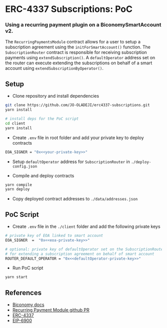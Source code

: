 # ERC-4337 Subscriptions: PoC

### Using a recurring payment plugin on a BiconomySmartAccount v2.

The `RecurringPaymentsModule` contract allows for a user to setup a subscription agreement using the `initForSmartAccount()` function. The `SubscriptionRouter` contract is responsible for receiving subscription payments using `extendSubscription()`. A `defaultOperator` address set on the router can execute extending the subscriptions on behalf of a smart account using `extendSubscriptionByOperator()`.

## Setup

- Clone repository and install dependencies

```bash
git clone https://github.com/JO-OLADEJI/erc4337-subscriptions.git
yarn install

# install deps for the PoC script
cd client
yarn install
```

- Create `.env` file in root folder and add your private key to deploy contracts

```bash
EOA_SIGNER = "0x<<your-private-key>>"
```

- Setup `defaultOperator` address for `SubscriptionRouter` in `./deploy-config.json`

- Compile and deploy contracts

```bash
yarn compile
yarn deploy
```

- Copy deployed contract addresses to `./data/addresses.json`

## PoC Script

- Create `.env` file in the `./client` folder and add the following private keys

```bash
# private key of EOA linked to smart account
EOA_SIGNER  =  "0x<<eoa-private-key>>"

# optional: private key of defaultOperator set on the SubscriptionRouter contract
# for extending a subscription agreement on behalf of smart account
ROUTER_DEFAULT_OPERATOR = "0x<<defaultOperator-private-key>>"
```

- Run PoC script

```bash
yarn start
```

## References

- [Biconomy docs](https://docs.biconomy.io/)
- [Recurring Payment Module github PR](https://github.com/bcnmy/scw-contracts/pull/176/files)
- [ERC-4337](https://www.erc4337.io/)
- [EIP-6900](https://eips.ethereum.org/EIPS/eip-6900)
